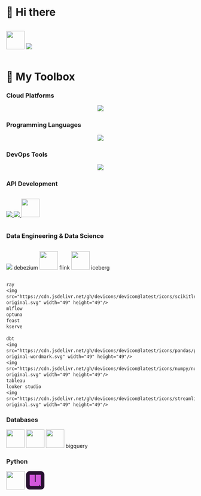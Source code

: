 <!--
**kuanchoulai10/kuanchoulai10** is a ✨ _special_ ✨ repository because its `README.md` (this file) appears on your GitHub profile.

Here are some ideas to get you started:

- 🔭 I’m currently working on ...
- 🌱 I’m currently learning ...
- 👯 I’m looking to collaborate on ...
- 🤔 I’m looking for help with ...
- 💬 Ask me about ...
- 📫 How to reach me: ...
- 😄 Pronouns: ...
- ⚡ Fun fact: ...
-->

# 👋 Hi there 

<div style="display: flex; gap: 45px;">
  <p align="center">
    <img src="https://cdn.jsdelivr.net/gh/devicons/devicon@latest/icons/linkedin/linkedin-original.svg"  width="49" height="49"/>
    <img src="https://skillicons.dev/icons?i=instagram"/>
  </p>
</div>


# 🧰 My Toolbox

### Cloud Platforms

<p align="center">
  <a href="https://kcl10.com">
    <img src="https://skillicons.dev/icons?i=aws,gcp"/>
  </a>
</p>


### Programming Languages

<p align="center">
  <a href="https://kcl10.com">
    <img src="https://skillicons.dev/icons?i=py,java,scala,bash"/>
  </a>
</p>

### DevOps Tools

<p align="center">
  <a href="https://kcl10.com">
    <img src="https://skillicons.dev/icons?i=docker,kubernetes,terraform,githubactions"/>
  </a>
</p>

### API Development

<div style="display: flex; gap: 45px;">
  <p align="center">
    <a href="https://kcl10.com">
      <img src="https://skillicons.dev/icons?i=fastapi"/>
      <img src="https://skillicons.dev/icons?i=flask"/>
      <img src="https://cdn.jsdelivr.net/gh/devicons/devicon@latest/icons/grpc/grpc-plain.svg" width="49" height="49"/>
    </a>
  </p>
</div>

### Data Engineering & Data Science

<div style="display: flex; gap: 45px;">
  <p align="center">
    <img src="https://skillicons.dev/icons?i=kafka"/>
    debezium
    <img src="https://cdn.jsdelivr.net/gh/devicons/devicon@latest/icons/apachespark/apachespark-original.svg" width="49" height="49"/>
    flink
    <img src="https://cdn.jsdelivr.net/gh/devicons/devicon@latest/icons/apacheairflow/apacheairflow-original.svg" width="49" height="49"/>
    iceberg
  </p>
</div>

    ray
    <img src="https://cdn.jsdelivr.net/gh/devicons/devicon@latest/icons/scikitlearn/scikitlearn-original.svg" width="49" height="49"/>
    mlflow
    optuna
    feast
    kserve

    dbt
    <img src="https://cdn.jsdelivr.net/gh/devicons/devicon@latest/icons/pandas/pandas-original-wordmark.svg" width="49" height="49"/>
    <img src="https://cdn.jsdelivr.net/gh/devicons/devicon@latest/icons/numpy/numpy-original.svg" width="49" height="49"/>
    tableau
    looker studio
    <img src="https://cdn.jsdelivr.net/gh/devicons/devicon@latest/icons/streamlit/streamlit-original.svg" width="49" height="49"/>

### Databases

<img src="https://cdn.jsdelivr.net/gh/devicons/devicon@latest/icons/redis/redis-original.svg" width="49" height="49"/>
<img src="https://cdn.jsdelivr.net/gh/devicons/devicon@latest/icons/postgresql/postgresql-plain.svg"  width="49" height="49"/>
<img src="https://cdn.jsdelivr.net/gh/devicons/devicon@latest/icons/mysql/mysql-original.svg" width="49" height="49"/>
bigquery







### Python

<img src="https://cdn.jsdelivr.net/gh/devicons/devicon@latest/icons/pytest/pytest-original.svg" width="49" height="49"/>
<img src="assets/uv.svg" width="49" height="49"/>



